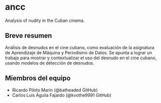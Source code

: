 # ancc

Analysis of nudity in the Cuban cinema.

## Breve resumen

Análisis de desnudos en el cine cubano, como evaluación de la asignatura de Aprendizaje de Máquina y Periodismo de Datos. Se apunta a lograr un trabajo para mostrar y contextualizar el uso del desnudo en el cine cubano, usando modelos de detección de desnudos.  

## Miembros del equipo

- Ricardo Piloto Marin (@batheaded GitHub)
- Carlos Luis Águila Fajardo (@kvothe9991 GitHub)

